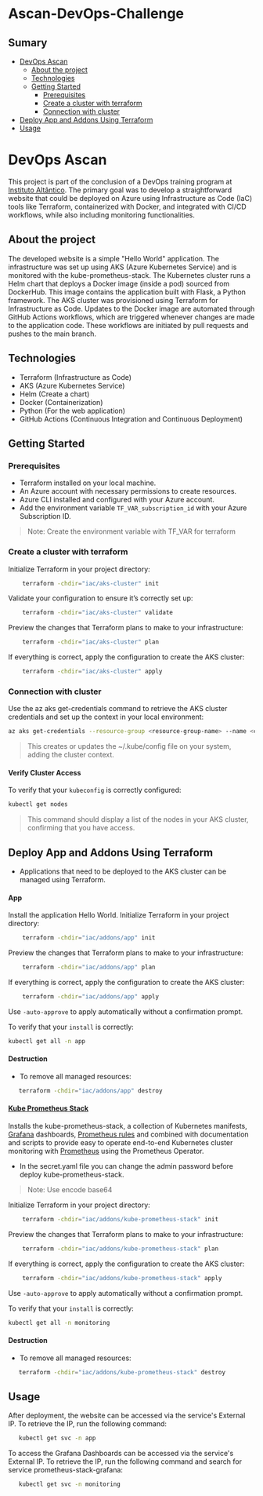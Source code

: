 # Ascan-DevOps-Challenge

## Sumary

- [DevOps Ascan](#devops-ascan)
    - [About the project](#about-the-project)
    - [Technologies](#technologies)
    - [Getting Started](#getting-started)
        - [Prerequisites](#prerequisites)
        - [Create a cluster with terraform](#create-a-cluster-with-terraform)
        - [Connection with cluster](#connection-with-cluster)
- [Deploy App and Addons Using Terraform](#deploy-app-and-addons-using-terraform)
- [Usage](#usage)

# DevOps Ascan

This project is part of the conclusion of a DevOps training program at [Instituto Altântico](https://www.atlantico.com.br/).
The primary goal was to develop a straightforward website that could be deployed on Azure using Infrastructure as Code (IaC) tools like Terraform, containerized with Docker, and integrated with CI/CD workflows, while also including monitoring functionalities.

## About the project

The developed website is a simple "Hello World" application. The infrastructure was set up using AKS (Azure Kubernetes Service) and is monitored with the kube-prometheus-stack. The Kubernetes cluster runs a Helm chart that deploys a Docker image (inside a pod) sourced from DockerHub. This image contains the application built with Flask, a Python framework. The AKS cluster was provisioned using Terraform for Infrastructure as Code. Updates to the Docker image are automated through GitHub Actions workflows, which are triggered whenever changes are made to the application code. These workflows are initiated by pull requests and pushes to the main branch.

## Technologies

- Terraform (Infrastructure as Code)
- AKS (Azure Kubernetes Service)
- Helm (Create a chart)
- Docker (Containerization)
- Python (For the web application)
- GitHub Actions (Continuous Integration and Continuous Deployment)

## Getting Started

### Prerequisites
- Terraform installed on your local machine.
- An Azure account with necessary permissions to create resources.
- Azure CLI installed and configured with your Azure account.
- Add the environment variable `TF_VAR_subscription_id` with your Azure Subscription ID.
>Note: Create the environment variable with TF_VAR for terraform

### Create a cluster with terraform

Initialize Terraform in your project directory:
````sh
    terraform -chdir="iac/aks-cluster" init
````

Validate your configuration to ensure it’s correctly set up:
````sh
    terraform -chdir="iac/aks-cluster" validate
````

Preview the changes that Terraform plans to make to your infrastructure:
````sh
    terraform -chdir="iac/aks-cluster" plan
````

If everything is correct, apply the configuration to create the AKS cluster:
````sh
    terraform -chdir="iac/aks-cluster" apply
````

### Connection with cluster
Use the az aks get-credentials command to retrieve the AKS cluster credentials and set up the context in your local environment:
````sh
az aks get-credentials --resource-group <resource-group-name> --name <cluster-name>
````
>This creates or updates the ~/.kube/config file on your system, adding the cluster context.

#### Verify Cluster Access

To verify that your `kubeconfig` is correctly configured:
````sh
kubectl get nodes
````
>This command should display a list of the nodes in your AKS cluster, confirming that you have access.

## Deploy App and Addons Using Terraform
- Applications that need to be deployed to the AKS cluster can be managed using Terraform.

#### App
Install the application Hello World.
Initialize Terraform in your project directory:
````sh
    terraform -chdir="iac/addons/app" init
````

Preview the changes that Terraform plans to make to your infrastructure:
````sh
    terraform -chdir="iac/addons/app" plan
````

If everything is correct, apply the configuration to create the AKS cluster:
````sh
    terraform -chdir="iac/addons/app" apply
````
Use `-auto-approve` to apply automatically without a confirmation prompt.

To verify that your `install` is correctly:
````sh
kubectl get all -n app
````
#### Destruction
- To remove all managed resources:
````sh
   terraform -chdir="iac/addons/app" destroy
````

#### [Kube Prometheus Stack](https://github.com/prometheus-operator/kube-prometheus)

Installs the kube-prometheus-stack, a collection of Kubernetes manifests, [Grafana](http://grafana.com/) dashboards, [Prometheus rules](https://prometheus.io/docs/prometheus/latest/configuration/recording_rules/) and  combined with documentation and scripts to provide easy to operate end-to-end Kubernetes cluster monitoring with [Prometheus](https://prometheus.io/) using the Prometheus Operator.

- In the secret.yaml file you can change the admin password before deploy kube-prometheus-stack.
>Note: Use encode base64

Initialize Terraform in your project directory:
````sh
    terraform -chdir="iac/addons/kube-prometheus-stack" init
````

Preview the changes that Terraform plans to make to your infrastructure:
````sh
    terraform -chdir="iac/addons/kube-prometheus-stack" plan
````

If everything is correct, apply the configuration to create the AKS cluster:
````sh
    terraform -chdir="iac/addons/kube-prometheus-stack" apply
````
Use `-auto-approve` to apply automatically without a confirmation prompt.

To verify that your `install` is correctly:
````sh
kubectl get all -n monitoring
````
#### Destruction
- To remove all managed resources:
````sh
   terraform -chdir="iac/addons/kube-prometheus-stack" destroy
````

## Usage
After deployment, the website can be accessed via the service's External IP. To retrieve the IP, run the following command:
````sh
   kubectl get svc -n app
````

To access the Grafana Dashboards can be accessed via the service's External IP. To retrieve the IP, run the following command and search for service prometheus-stack-grafana:
````sh
   kubectl get svc -n monitoring
````
